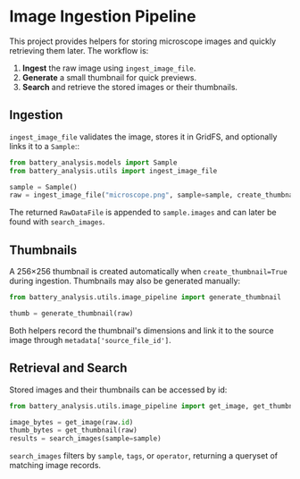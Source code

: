 # Image Ingestion Pipeline

This project provides helpers for storing microscope images and quickly retrieving
them later. The workflow is:

1. **Ingest** the raw image using `ingest_image_file`.
2. **Generate** a small thumbnail for quick previews.
3. **Search** and retrieve the stored images or their thumbnails.

## Ingestion

`ingest_image_file` validates the image, stores it in GridFS, and optionally
links it to a `Sample`::

```python
from battery_analysis.models import Sample
from battery_analysis.utils import ingest_image_file

sample = Sample()
raw = ingest_image_file("microscope.png", sample=sample, create_thumbnail=True)
```

The returned `RawDataFile` is appended to `sample.images` and can later be found
with `search_images`.

## Thumbnails

A 256×256 thumbnail is created automatically when `create_thumbnail=True` during
ingestion. Thumbnails may also be generated manually:

```python
from battery_analysis.utils.image_pipeline import generate_thumbnail

thumb = generate_thumbnail(raw)
```

Both helpers record the thumbnail's dimensions and link it to the source image
through `metadata['source_file_id']`.

## Retrieval and Search

Stored images and their thumbnails can be accessed by id:

```python
from battery_analysis.utils.image_pipeline import get_image, get_thumbnail, search_images

image_bytes = get_image(raw.id)
thumb_bytes = get_thumbnail(raw)
results = search_images(sample=sample)
```

`search_images` filters by `sample`, `tags`, or `operator`, returning a
queryset of matching image records.
